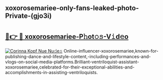## xoxorosemariee-only-fans​-leaked-photo​-Private-(gjo3i)


# <h2><a href="https://mediaupload.pro?title=xoxorosemariee&ref=git">🔗👉 🔴 xoxorosemariee-P𝚑ot𝚘𝚜-V𝚒d𝚎o</a></h2>

[![Corinna Kopf Nue Nu𝚍e𝚜](https://i.imgur.com/0qMVB7G.gif)](https://mediaupload.pro?title=xoxorosemariee&ref=git)
Online-influencer-xoxorosemariee,known-for-publishing-dance-and-lifestyle-content,-including-performances-and-vlogs-on-social-media-platforms.Brilliant-ventriloquist-assistant-xoxorosemariee,celebrated-for-their-exceptional-abilities-and-accomplishments-in-assisting-ventriloquists.  